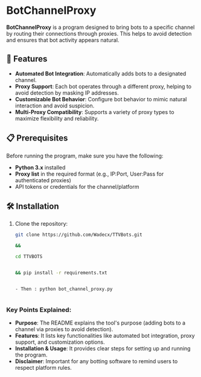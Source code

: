 # BotChannelProxy

**BotChannelProxy** is a program designed to bring bots to a specific channel by routing their connections through proxies. This helps to avoid detection and ensures that bot activity appears natural.

## 🚀 Features

- **Automated Bot Integration**: Automatically adds bots to a designated channel.
- **Proxy Support**: Each bot operates through a different proxy, helping to avoid detection by masking IP addresses.
- **Customizable Bot Behavior**: Configure bot behavior to mimic natural interaction and avoid suspicion.
- **Multi-Proxy Compatibility**: Supports a variety of proxy types to maximize flexibility and reliability.

## 📋 Prerequisites

Before running the program, make sure you have the following:

- **Python 3.x** installed
- **Proxy list** in the required format (e.g., IP:Port, User:Pass for authenticated proxies)
- API tokens or credentials for the channel/platform

## 🛠️ Installation

1. Clone the repository:

   ```bash
   git clone https://github.com/Wadecx/TTVBots.git

   &&

   cd TTVBOTS


   && pip install -r requirements.txt


   - Then : python bot_channel_proxy.py



   ```

### Key Points Explained:

- **Purpose**: The README explains the tool's purpose (adding bots to a channel via proxies to avoid detection).
- **Features**: It lists key functionalities like automated bot integration, proxy support, and customization options.
- **Installation & Usage**: It provides clear steps for setting up and running the program.
- **Disclaimer**: Important for any botting software to remind users to respect platform rules.
